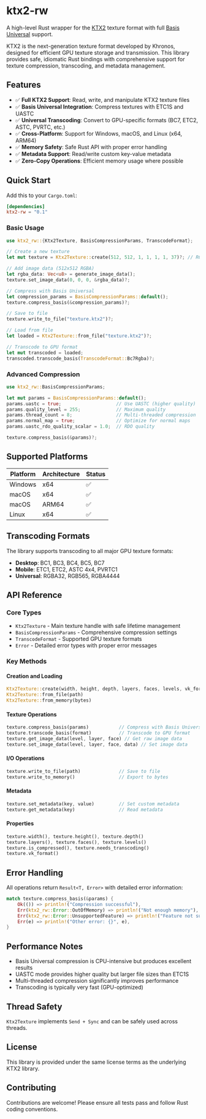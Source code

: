 # ktx2-rw

A high-level Rust wrapper for the [KTX2](https://registry.khronos.org/KTX/specs/2.0/ktxspec.v2.html) texture format with full [Basis Universal](https://github.com/BinomialLLC/basis_universal) support.

KTX2 is the next-generation texture format developed by Khronos, designed for efficient GPU texture storage and transmission. This library provides safe, idiomatic Rust bindings with comprehensive support for texture compression, transcoding, and metadata management.

## Features

- ✅ **Full KTX2 Support**: Read, write, and manipulate KTX2 texture files
- ✅ **Basis Universal Integration**: Compress textures with ETC1S and UASTC
- ✅ **Universal Transcoding**: Convert to GPU-specific formats (BC7, ETC2, ASTC, PVRTC, etc.)
- ✅ **Cross-Platform**: Support for Windows, macOS, and Linux (x64, ARM64)
- ✅ **Memory Safety**: Safe Rust API with proper error handling
- ✅ **Metadata Support**: Read/write custom key-value metadata
- ✅ **Zero-Copy Operations**: Efficient memory usage where possible

## Quick Start

Add this to your `Cargo.toml`:

```toml
[dependencies]
ktx2-rw = "0.1"
```

### Basic Usage

```rust
use ktx2_rw::{Ktx2Texture, BasisCompressionParams, TranscodeFormat};

// Create a new texture
let mut texture = Ktx2Texture::create(512, 512, 1, 1, 1, 1, 37)?; // RGBA8

// Add image data (512x512 RGBA)
let rgba_data: Vec<u8> = generate_image_data();
texture.set_image_data(0, 0, 0, &rgba_data)?;

// Compress with Basis Universal
let compression_params = BasisCompressionParams::default();
texture.compress_basis(&compression_params)?;

// Save to file
texture.write_to_file("texture.ktx2")?;

// Load from file
let loaded = Ktx2Texture::from_file("texture.ktx2")?;

// Transcode to GPU format
let mut transcoded = loaded;
transcoded.transcode_basis(TranscodeFormat::Bc7Rgba)?;
```

### Advanced Compression

```rust
use ktx2_rw::BasisCompressionParams;

let mut params = BasisCompressionParams::default();
params.uastc = true;                    // Use UASTC (higher quality)
params.quality_level = 255;             // Maximum quality
params.thread_count = 8;                // Multi-threaded compression
params.normal_map = true;               // Optimize for normal maps
params.uastc_rdo_quality_scalar = 1.0;  // RDO quality

texture.compress_basis(&params)?;
```

## Supported Platforms

| Platform | Architecture | Status |
|----------|-------------|--------|
| Windows  | x64         | ✅      |
| macOS    | x64         | ✅      |
| macOS    | ARM64       | ✅      |
| Linux    | x64         | ✅      |

## Transcoding Formats

The library supports transcoding to all major GPU texture formats:

- **Desktop**: BC1, BC3, BC4, BC5, BC7
- **Mobile**: ETC1, ETC2, ASTC 4x4, PVRTC1
- **Universal**: RGBA32, RGB565, RGBA4444

## API Reference

### Core Types

- `Ktx2Texture` - Main texture handle with safe lifetime management
- `BasisCompressionParams` - Comprehensive compression settings
- `TranscodeFormat` - Supported GPU texture formats
- `Error` - Detailed error types with proper error messages

### Key Methods

#### Creation and Loading
```rust
Ktx2Texture::create(width, height, depth, layers, faces, levels, vk_format)
Ktx2Texture::from_file(path)
Ktx2Texture::from_memory(bytes)
```

#### Texture Operations
```rust
texture.compress_basis(params)           // Compress with Basis Universal
texture.transcode_basis(format)          // Transcode to GPU format
texture.get_image_data(level, layer, face) // Get raw image data
texture.set_image_data(level, layer, face, data) // Set image data
```

#### I/O Operations
```rust
texture.write_to_file(path)              // Save to file
texture.write_to_memory()                // Export to bytes
```

#### Metadata
```rust
texture.set_metadata(key, value)         // Set custom metadata
texture.get_metadata(key)                // Read metadata
```

#### Properties
```rust
texture.width(), texture.height(), texture.depth()
texture.layers(), texture.faces(), texture.levels()
texture.is_compressed(), texture.needs_transcoding()
texture.vk_format()
```

## Error Handling

All operations return `Result<T, Error>` with detailed error information:

```rust
match texture.compress_basis(&params) {
    Ok(()) => println!("Compression successful"),
    Err(ktx2_rw::Error::OutOfMemory) => println!("Not enough memory"),
    Err(ktx2_rw::Error::UnsupportedFeature) => println!("Feature not supported"),
    Err(e) => println!("Other error: {}", e),
}
```

## Performance Notes

- Basis Universal compression is CPU-intensive but produces excellent results
- UASTC mode provides higher quality but larger file sizes than ETC1S
- Multi-threaded compression significantly improves performance
- Transcoding is typically very fast (GPU-optimized)

## Thread Safety

`Ktx2Texture` implements `Send + Sync` and can be safely used across threads.

## License

This library is provided under the same license terms as the underlying KTX2 library.

## Contributing

Contributions are welcome! Please ensure all tests pass and follow Rust coding conventions.